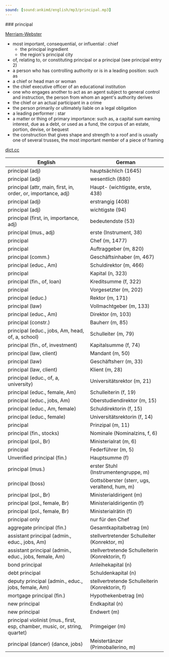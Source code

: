 ```yaml
---
sound: [sound:ankimd/english/mp3/principal.mp3]
---
```


\### principal

[Merriam-Webster](https://www.merriam-webster.com/dictionary/principal)

- most important, consequential, or influential : chief
    - the principal ingredient
    - the region's principal city
- of, relating to, or constituting principal or a principal (see principal entry 2)
- a person who has controlling authority or is in a leading position: such as
- a chief or head man or woman
- the chief executive officer of an educational institution
- one who engages another to act as an agent subject to general control and instruction, the person from whom an agent's authority derives
- the chief or an actual participant in a crime
- the person primarily or ultimately liable on a legal obligation
- a leading performer : star
- a matter or thing of primary importance: such as, a capital sum earning interest, due as a debt, or used as a fund, the corpus of an estate, portion, devise, or bequest
- the construction that gives shape and strength to a roof and is usually one of several trusses, the most important member of a piece of framing

[dict.cc](https://www.dict.cc/principal)

| English        | German       |
| -------------- | ------------ |
| principal (adj) | hauptsächlich (1645) |
| principal (adj) | wesentlich (880) |
| principal (attr, main, first, in, order, or, importance, adj) | Haupt- (wichtigste, erste, 438) |
| principal (adj) | erstrangig (408) |
| principal (adj) | wichtigste (94) |
| principal (first, in, importance, adj) | bedeutendste (53) |
| principal (mus., adj) | erste (Instrument, 38) |
| principal | Chef (m, 1477) |
| principal | Auftraggeber (m, 820) |
| principal (comm.) | Geschäftsinhaber (m, 467) |
| principal (educ., Am) | Schuldirektor (m, 466) |
| principal | Kapital (n, 323) |
| principal (fin., of, loan) | Kreditsumme (f, 322) |
| principal | Vorgesetzter (m, 202) |
| principal (educ.) | Rektor (m, 171) |
| principal (law) | Vollmachtgeber (m, 133) |
| principal (educ., Am) | Direktor (m, 103) |
| principal (constr.) | Bauherr (m, 85) |
| principal (educ., jobs, Am, head, of, a, school) | Schulleiter (m, 79) |
| principal (fin., of, investment) | Kapitalsumme (f, 74) |
| principal (law, client) | Mandant (m, 50) |
| principal (law) | Geschäftsherr (m, 33) |
| principal (law, client) | Klient (m, 28) |
| principal (educ., of, a, university) | Universitätsrektor (m, 21) |
| principal (educ., female, Am) | Schulleiterin (f, 19) |
| principal (educ., jobs, Am) | Oberstudiendirektor (m, 15) |
| principal (educ., Am, female) | Schuldirektorin (f, 15) |
| principal (educ., female) | Universitätsrektorin (f, 14) |
| principal | Prinzipal (m, 11) |
| principal (fin., stocks) | Nominale (Nominalzins, f, 6) |
| principal (pol., Br) | Ministerialrat (m, 6) |
| principal | Federführer (m, 5) |
| Unverified principal (fin.) | Hauptsumme (f) |
| principal (mus.) | erster Stuhl (Instrumentengruppe, m) |
| principal (boss) | Gottsöberster (sterr, ugs, veraltend, hum, m) |
| principal (pol., Br) | Ministerialdirigent (m) |
| principal (pol., female, Br) | Ministerialdirigentin (f) |
| principal (pol., female, Br) | Ministerialrätin (f) |
| principal only <PO> | nur für den Chef |
| aggregate principal (fin.) | Gesamtkapitalbetrag (m) |
| assistant principal (admin., educ., jobs, Am) | stellvertretender Schulleiter (Konrektor, m) |
| assistant principal (admin., educ., jobs, female, Am) | stellvertretende Schulleiterin (Konrektorin, f) |
| bond principal | Anleihekapital (n) |
| debt principal | Schuldenkapital (n) |
| deputy principal (admin., educ., jobs, female, Am) | stellvertretende Schulleiterin (Konrektorin, f) |
| mortgage principal (fin.) | Hypothekenbetrag (m) |
| new principal | Endkapital (n) |
| new principal | Endwert (m) |
| principal violinist (mus., first, esp, chamber, music, or, string, quartet) | Primgeiger (m) |
| principal (dancer) (dance, jobs) | Meistertänzer (Primoballerino, m) |
